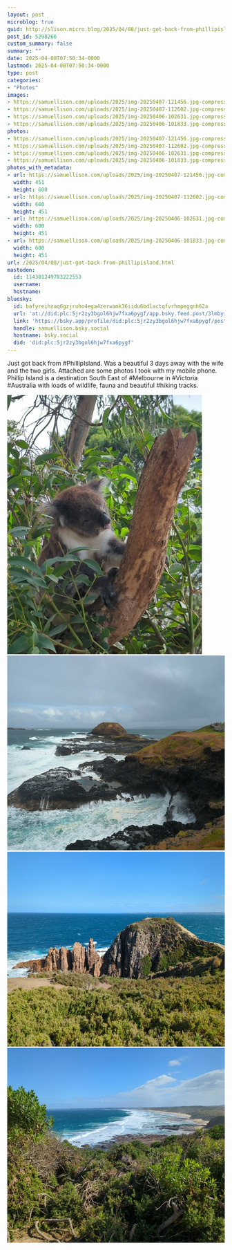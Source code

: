```yaml
---
layout: post
microblog: true
guid: http://slison.micro.blog/2025/04/08/just-got-back-from-phillipisland.html
post_id: 5298266
custom_summary: false
summary: ""
date: 2025-04-08T07:50:34-0000
lastmod: 2025-04-08T07:50:34-0000
type: post
categories:
- "Photos"
images:
- https://samuellison.com/uploads/2025/img-20250407-121456.jpg-compressed.jpeg
- https://samuellison.com/uploads/2025/img-20250407-112602.jpg-compressed.jpeg
- https://samuellison.com/uploads/2025/img-20250406-102631.jpg-compressed.jpeg
- https://samuellison.com/uploads/2025/img-20250406-101833.jpg-compressed.jpeg
photos:
- https://samuellison.com/uploads/2025/img-20250407-121456.jpg-compressed.jpeg
- https://samuellison.com/uploads/2025/img-20250407-112602.jpg-compressed.jpeg
- https://samuellison.com/uploads/2025/img-20250406-102631.jpg-compressed.jpeg
- https://samuellison.com/uploads/2025/img-20250406-101833.jpg-compressed.jpeg
photos_with_metadata:
- url: https://samuellison.com/uploads/2025/img-20250407-121456.jpg-compressed.jpeg
  width: 451
  height: 600
- url: https://samuellison.com/uploads/2025/img-20250407-112602.jpg-compressed.jpeg
  width: 600
  height: 451
- url: https://samuellison.com/uploads/2025/img-20250406-102631.jpg-compressed.jpeg
  width: 600
  height: 451
- url: https://samuellison.com/uploads/2025/img-20250406-101833.jpg-compressed.jpeg
  width: 600
  height: 451
url: /2025/04/08/just-got-back-from-phillipisland.html
mastodon:
  id: 114301249783222553
  username: 
  hostname: 
bluesky:
  id: bafyreihzaq6gzjruho4ega4zerwamk36iidu6bdlactqfvrhmpegqnh62a
  url: 'at://did:plc:5jr2zy3bgol6hjw7fxa6pygf/app.bsky.feed.post/3lmbyivtu2x26'
  link: 'https://bsky.app/profile/did:plc:5jr2zy3bgol6hjw7fxa6pygf/post/3lmbyivtu2x26'
  handle: samuellison.bsky.social
  hostname: bsky.social
  did: 'did:plc:5jr2zy3bgol6hjw7fxa6pygf'
---
```

Just got back from #PhillipIsland. Was a beautiful 3 days away with the wife and the two girls. Attached are some photos I took with my mobile phone. Phillip Island is a destination South East of #Melbourne in #Victoria #Australia with loads of wildlife, fauna and beautiful #hiking tracks.


<img src="uploads/2025/img-20250407-121456.jpg-compressed.jpeg" width="451" height="600" alt=""><img src="uploads/2025/img-20250407-112602.jpg-compressed.jpeg" width="600" height="451" alt=""><img src="uploads/2025/img-20250406-102631.jpg-compressed.jpeg" width="600" height="451" alt=""><img src="uploads/2025/img-20250406-101833.jpg-compressed.jpeg" width="600" height="451" alt="">
